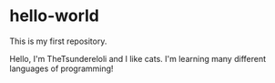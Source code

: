 # hello-world
This is my first repository.

Hello, I'm TheTsundereloli and I like cats. I'm learning many different languages of programming!
